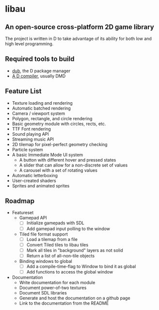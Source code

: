 # libau

## An open-source cross-platform 2D game library

The project is written in D to take advantage of its ability for both low and high level programming.

## Required tools to build

- [dub](https://code.dlang.org/download), the D package manager
- [A D compiler](https://dlang.org/download.html), usually DMD

## Feature List

- Texture loading and rendering
- Automatic batched rendering
- Camera / viewport system
- Polygon, rectangle, and circle rendering
- Basic geometry module with circles, rects, etc.
- TTF Font rendering
- Sound playing API
- Streaming music API
- 2D tilemap for pixel-perfect geometry checking
- Particle system
- A basic Immediate Mode UI system
	- A button with different hover and pressed states
	- A slider that can allow for a non-discrete set of values
	- A carousel with a set of rotating values
- Automatic letterboxing
- User-created shaders
- Sprites and animated sprites

## Roadmap

- Featureset
	- Gamepad API
        - [ ] Initialize gamepads with SDL
        - [ ] Add gamepad input polling to the window
	- Tiled file format support
        - [ ] Load a tilemap from a file
        - [ ] Convert Tiled tiles to libau tiles
        - [ ] Mark all tiles in "background" layers as not solid
        - [ ] Return a list of all-non-tile objects
	- Binding windows to global
		- [ ] Add a compile-time-flag to Window to bind it as global
		- [ ] Add functions to access the global window
- Documentation
	- Write documentation for each module
	- Document power-of-two textures
	- Document SDL libraries
	- Generate and host the documentation on a github page
	- Link to the documentation from the README

